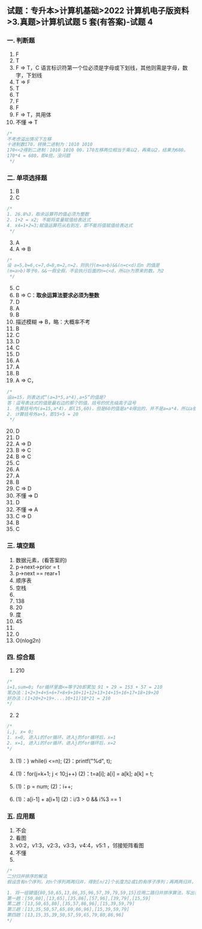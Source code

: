 ## 试题：专升本>计算机基础>2022 计算机电子版资料>3.真题>计算机试题 5 套(有答案)-试题 4

### 一. 判断题

1. F
2. T
3. F => T，C 语言标识符第一个位必须是字母或下划线，其他则需是字母，数字，下划线
4. T => F
5. T
6. T
7. F
8. F
9. F => T，共用体
10. 不懂 => T

```c
/*
不考虑溢出情况下左移
十进制数170，转换二进制为：1010 1010
170<<2得到二进制：1010 1010 00，170左移两位相当于乘以2，再乘以2，结果为680。
170*4 = 680，即4倍，没问题
 */
```

### 二. 单项选择题

1. B
2. C

```c
/*
1. 26.8%3，取余运算符的值必须为整数
2. 1+2 = x2; 不能将变量赋值给表达式
4. x4=1+2=3;赋值运算符从右到左，即不能将值赋值给表达式
 */
```

3. A
4. A => B

```c
/*
设 a=5,b=6,c=7,d=8,m=2,n=2，则执行(m=a>b)&&(n=c<d)后n 的值是
(m=a>b)等于0，&&一假全假，不会执行后面的n=c<d，所以n为原来的数，为2
 */
```

5. C
6. B => C：**取余运算法要求必须为整数**
7. D
8. A
9. B
10. 描述模糊 => B，略：大概率不考
11. B
12. C
13. D
14. C
15. D
16. A
17. A
18. B
19. A => C，

```c
/*
设a=15，则表达式“(a=3*5,a*4),a+5”的值是?
答：逗号表达式的值是最右边的那个的值，括号的优先级高于逗号
1. 先算括号内(a=15,a*4)，即(15,60)，但是60的值是a*4得出的，并不是a=a*4，所以a依旧是15
2. 计算括号外a+5，即15+5 = 20
 */
```

20. D
21. D
22. A => D
23. B => C
24. B => C
25. C
26. A
27. A
28. B
29. C => D
30. 不懂 => D
31. D
32. 不懂 => A
33. C => D
34. B
35. C

### 三. 填空题

1. 数据元素，(看答案的)
2. p->next->prior = t
3. p->next == rear+1
4. 顺序表
5. 空栈
6.
7. 138
8. 20
9. 度
10. 45
11.
12. 0
13. O(nlog2n)

### 四. 综合题

1. 210

```c
/*
i=1,sum=0; for循环里面<=等于20即累加 91 + 29 = 153 + 57 = 210
笨办法：1+2+3+4+5+6+7+8+9+10+11+12+13+14+15+16+17+18+19+20
好办法：(1+20+2+19+....10+11)10*21 = 210
*/
```

2. 2

```c
/*
i,j, x= 0;
1. x=0, 进入i的for循环，进入j的for循环后，x=1
2. x=1, 进入i的for循环，进入j的for循环后，x=2
*/
```

3. (1)：} while(i <=n); (2)：printf("%d", t);

4. (1)：for(j=k+1; j < 10;j++) (2)：t=a[i]; a[i] = a[k]; a[k] = t;
5. (1)：p = num; (2)：i++;
6. (1)：a[i-1] + a[i+1] (2)：i/3 > 0 && i%3 == 1

### 五. 应用题

1. 不会
2. 看图
3. v0:2，v1:3，v2:3，v3:3，v4:4，v5:1 ，邻接矩阵看图
4. 不懂
5.

```c
/*
二分归并排序的解法
假设含有n个序列，对n个序列两两归并，得到[n/2]个长度为2或1的有序子序列；再两两归并，不断重复，直至得到一个长度为n的有序序列位置，看下面例题

1. 将一组键值{80,50,65,13,86,35,96,57,39,79,59,15}应用二路归并排序算法，写出各躺的结果
第一趟：[50,80],[13,65],[35,86],[57,96],[39,79],[15,59]
第二趟：[13,50,65,80],[35,57,86,96],[15,39,59,79]
第三趟：[13,35,50,57,65,80,86,96],[15,39,59,79]
第四趟：[13,15,35,39,50,57,59,65,79,80,86,96]
*/
```
